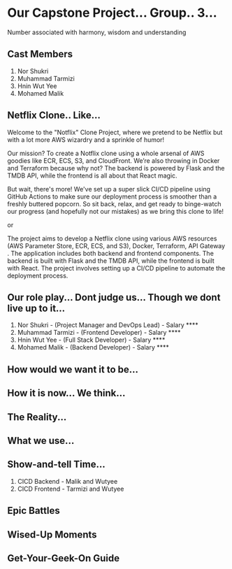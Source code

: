# Our Capstone Project... Group.. 3...

Number associated with harmony, wisdom and understanding

## Cast Members

1. Nor Shukri
2. Muhammad Tarmizi
3. Hnin Wut Yee
4. Mohamed Malik

## Netflix Clone.. Like...

Welcome to the "Notflix" Clone Project, where we pretend to be Netflix but with a lot more AWS wizardry and a sprinkle of humor!

Our mission? To create a Notflix clone using a whole arsenal of AWS goodies like ECR, ECS, S3, and CloudFront. We’re also throwing in Docker and Terraform because why not? The backend is powered by Flask and the TMDB API, while the frontend is all about that React magic.

But wait, there's more! We've set up a super slick CI/CD pipeline using GitHub Actions to make sure our deployment process is smoother than a freshly buttered popcorn. So sit back, relax, and get ready to binge-watch our progress (and hopefully not our mistakes) as we bring this clone to life!

or

The project aims to develop a Netflix clone using various AWS resources (AWS Parameter Store, ECR, ECS, and S3), Docker, Terraform, API Gateway . The application includes both backend and frontend components. The backend is built with Flask and the TMDB API, while the frontend is built with React. The project involves setting up a CI/CD pipeline to automate the deployment process.


## Our role play... Dont judge us... Though we dont live up to it...
1. Nor Shukri - (Project Manager and DevOps Lead) - Salary ****
2. Muhammad Tarmizi - (Frontend Developer) - Salary ****
3. Hnin Wut Yee - (Full Stack Developer) - Salary ****
4. Mohamed Malik - (Backend Developer) - Salary ****

## How would we want it to be...

## How it is now... We think...

## The Reality...

## What we use...

## Show-and-tell Time...
1. CICD Backend - Malik and Wutyee
2. CICD Frontend - Tarmizi and Wutyee

## Epic Battles


## Wised-Up Moments

## Get-Your-Geek-On Guide